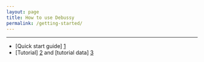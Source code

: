 ```yaml
---
layout: page
title: How to use Debussy
permalink: /getting-started/
---
```


---

- [Quick start guide] [1]
- [Tutorial] [2] and [tutorial data] [3]

[1]: <https://github.com/DeByeUSerSYstem/TUTORIALS/blob/main/Guide_to_tutorials/QuickGuide.pdf> "quickguide.pdf"
[2]: <https://github.com/DeByeUSerSYstem/TUTORIALS/blob/main/Guide_to_tutorials/TUTORIAL.pdf> "TUTORIAL.pdf"
[3]: <https://github.com/DeByeUSerSYstem/TUTORIALS> "TUTORIAL_DATA.zip"

